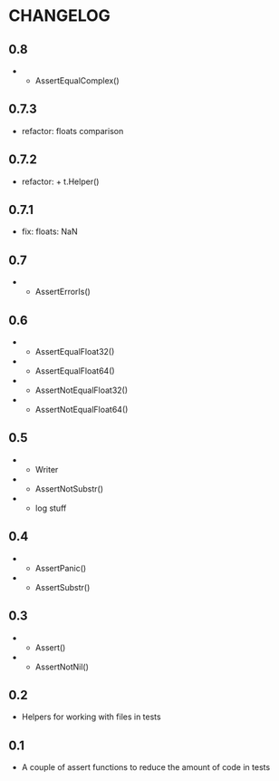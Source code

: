 # CHANGELOG

## 0.8

* + AssertEqualComplex()

## 0.7.3

* refactor: floats comparison

## 0.7.2

* refactor: + t.Helper()

## 0.7.1

* fix: floats: NaN

## 0.7

* + AssertErrorIs()

## 0.6

* + AssertEqualFloat32()
* + AssertEqualFloat64()
* + AssertNotEqualFloat32()
* + AssertNotEqualFloat64()

## 0.5

* + Writer
* + AssertNotSubstr()
* - log stuff

## 0.4

* + AssertPanic()
* + AssertSubstr()

## 0.3

* + Assert()
* + AssertNotNil()

## 0.2

* Helpers for working with files in tests

## 0.1

* A couple of assert functions to reduce the amount of code in tests
